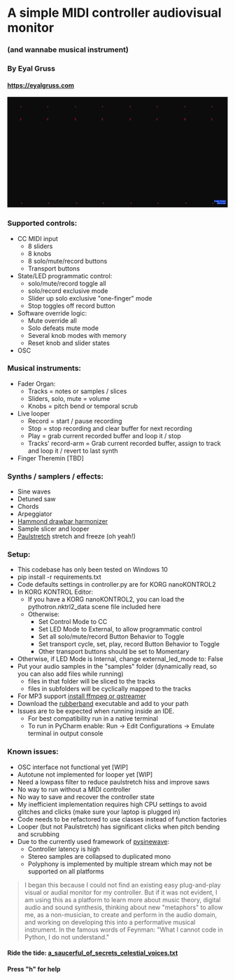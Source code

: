 # A simple MIDI controller audiovisual monitor
### (and wannabe musical instrument)
### By Eyal Gruss
#### https://eyalgruss.com

<p align="center">
<img src="pythotron.gif" /> 
</p>


### Supported controls:
- CC MIDI input   
  - 8 sliders
  - 8 knobs
  - 8 solo/mute/record buttons
  - Transport buttons
- State/LED programmatic control:
  - solo/mute/record toggle all
  - solo/record exclusive mode
  - Slider up solo exclusive "one-finger" mode
  - Stop toggles off record button
- Software override logic:
  - Mute override all
  - Solo defeats mute mode
  - Several knob modes with memory
  - Reset knob and slider states
- OSC


### Musical instruments:
- Fader Organ:
  - Tracks = notes or samples / slices
  - Sliders, solo, mute = volume
  - Knobs = pitch bend or temporal scrub
- Live looper
  - Record = start / pause recording 
  - Stop = stop recording and clear buffer for next recording
  - Play = grab current recorded buffer and loop it / stop
  - Tracks' record-arm = Grab current recorded buffer, assign to track and loop it / revert to last synth 
- Finger Theremin [TBD]


### Synths / samplers / effects:
- Sine waves
- Detuned saw
- Chords
- Arpeggiator
- [Hammond drawbar harmonizer](https://hammondorganco.com/wp-content/uploads/2015/06/03-DRAWBARS-PERCUSSION-corrected.pdf)
- Sample slicer and looper
- [Paulstretch](http://hypermammut.sourceforge.net/paulstretch) stretch and freeze (oh yeah!)
 

### Setup:
- This codebase has only been tested on Windows 10
- pip install -r requirements.txt
- Code defaults settings in controller.py are for KORG nanoKONTROL2
- In KORG KONTROL Editor:
  - If you have a KORG nanoKONTROL2, you can load the pythotron.nktrl2_data scene file included here
  - Otherwise:
    - Set Control Mode to CC
    - Set LED Mode to External, to allow programmatic control 
    - Set all solo/mute/record Button Behavior to Toggle
    - Set transport cycle, set, play, record Button Behavior to Toggle
    - Other transport buttons should be set to Momentary
- Otherwise, if LED Mode is Internal, change external_led_mode to: False
- Put your audio samples in the "samples" folder (dynamically read, so you can also add files while running)
  - files in that folder will be sliced to the tracks
  - files in subfolders will be cyclically mapped to the tracks 
- For MP3 support [install ffmpeg or gstreamer](https://github.com/librosa/librosa#audioread-and-mp3-support)
- Download the [rubberband](https://breakfastquay.com/rubberband) executable and add to your path
- Issues are to be expected when running inside an IDE.
  - For best compatibility run in a native terminal
  - To run in PyCharm enable: Run -> Edit Configurations -> Emulate terminal in output console


### Known issues:
- OSC interface not functional yet [WIP]
- Autotune not implemented for looper yet [WIP]
- Need a lowpass filter to reduce paulstretch hiss and improve saws
- No way to run without a MIDI controller
- No way to save and recover the controller state
- My inefficient implementation requires high CPU settings to avoid glitches and clicks (make sure your laptop is plugged in)
- Code needs to be refactored to use classes instead of function factories 
- Looper (but not Paulstretch) has significant clicks when pitch bending and scrubbing  
- Due to the currently used framework of [pysinewave](https://github.com/daviddavini/pysinewave): 
  - Controller latency is high
  - Stereo samples are collapsed to duplicated mono
  - Polyphony is implemented by multiple stream which may not be supported on all platforms


> I began this because I could not find an existing easy plug-and-play visual or audial monitor for my controller. 
But if it was not evident, I am using this as a platform to learn more about music theory, digital audio and sound synthesis, 
thinking about new "metaphors" to allow me, as a non-musician, to create and perform in the audio domain, and working on developing this into a performative musical instrument.
In the famous words of Feynman: "What I cannot code in Python, I do not understand."


#### Ride the tide: [a_saucerful_of_secrets_celestial_voices.txt](https://github.com/eyaler/pythotron/blob/main/a_saucerful_of_secrets_celestial_voices.txt)


#### Press "h" for help
